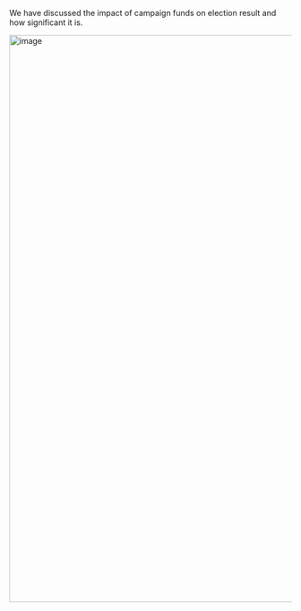 We have discussed the impact of campaign funds on election result and how significant it is.

<img width="1013" alt="image" src="https://user-images.githubusercontent.com/97696313/165977796-f45f9ba0-aa73-4eb9-bf7e-7718b56076c3.png">
